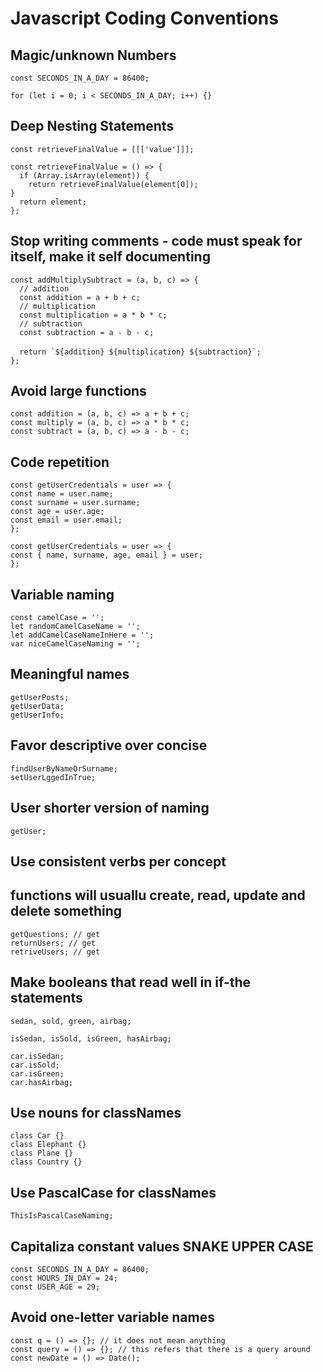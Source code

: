 # Javascript Coding Conventions

## Magic/unknown Numbers

```const SECONDS_IN_A_DAY = 86400;```

```for (let i = 0; i < SECONDS_IN_A_DAY; i++) {}```


## Deep Nesting Statements

```const retrieveFinalValue = [[['value']]];```

```const retrieveFinalValue = () => {``` <br/>
```  if (Array.isArray(element)) {```<br/>
```    return retrieveFinalValue(element[0]);```<br/>
  ```}```<br/>
```  return element;```<br/>
```};```

## Stop writing comments - code must speak for itself, make it self documenting

```const addMultiplySubtract = (a, b, c) => {``` <br/>
```  // addition```<br/>
```  const addition = a + b + c;```<br/>
```  // multiplication```<br/>
```  const multiplication = a * b * c;```<br/>
```  // subtraction```<br/>
```  const subtraction = a - b - c;```<br/>
<br/>
```  return `${addition} ${multiplication} ${subtraction}`;```<br/>
```};```<br/>

## Avoid large functions
```const addition = (a, b, c) => a + b + c; ```<br/>
```const multiply = (a, b, c) => a * b * c;```<br/>
```const subtract = (a, b, c) => a - b - c;```<br/>

## Code repetition

```const getUserCredentials = user => {```<br/>
```const name = user.name;```<br/>
```const surname = user.surname;```<br/>
```const age = user.age;```<br/>
```const email = user.email;```<br/>
```};```<br/>

```const getUserCredentials = user => {```<br/>
```const { name, surname, age, email } = user;```<br/>
```};```<br/>

## Variable naming

```const camelCase = '';```<br/>
```let randomCamelCaseName = '';```<br/>
```let addCamelCaseNameInHere = '';```<br/>
```var niceCamelCaseNaming = '';```<br/>

## Meaningful names

```getUserPosts;```<br/>
```getUserData;```<br/>
```getUserInfo;```<br/>

## Favor descriptive over concise

```findUserByNameOrSurname;```<br/>
```setUserLggedInTrue;```<br/>

## User shorter version of naming

```getUser;```<br/>

## Use consistent verbs per concept

## functions will usuallu create, read, update and delete something

```getQuestions; // get```<br/>
```returnUsers; // get```<br/>
```retriveUsers; // get```<br/>

## Make booleans that read well in if-the statements

```sedan, sold, green, airbag;```<br/>

```isSedan, isSold, isGreen, hasAirbag;```<br/>

```car.isSedan;```<br/>
```car.isSold;```<br/>
```car.isGreen;```<br/>
```car.hasAirbag;```<br/>

## Use nouns for classNames

```class Car {}```<br/>
```class Elephant {}```<br/>
```class Plane {}```<br/>
```class Country {}```<br/>

## Use PascalCase for classNames

```ThisIsPascalCaseNaming;```

## Capitaliza constant values SNAKE UPPER CASE

```const SECONDS_IN_A_DAY = 86400;```<br/>
```const HOURS_IN_DAY = 24;```<br/>
```const USER_AGE = 29;```<br/>

## Avoid one-letter variable names

```const q = () => {}; // it does not mean anything```<br/>
```const query = () => {}; // this refers that there is a query around```<br/>
```const newDate = () => Date();```
